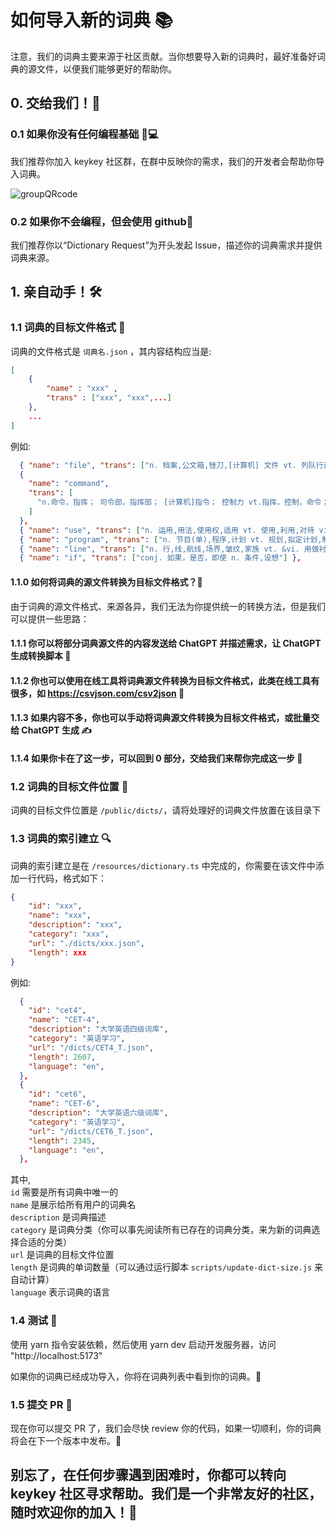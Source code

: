 # 如何导入新的词典 📚

注意，我们的词典主要来源于社区贡献。当你想要导入新的词典时，最好准备好词典的源文件，以便我们能够更好的帮助你。

## 0. 交给我们！🤝

### 0.1 如果你没有任何编程基础 🚫💻

我们推荐你加入 keykey 社区群，在群中反映你的需求，我们的开发者会帮助你导入词典。

![groupQRcode](../public/weChat-group.jpg)

### 0.2 如果你不会编程，但会使用 github🐙

我们推荐你以“Dictionary Request”为开头发起 Issue，描述你的词典需求并提供词典来源。

## 1. 亲自动手！🛠️

### 1.1 词典的目标文件格式 📄

词典的文件格式是 `词典名.json` ，其内容结构应当是:

```json
[
    {
        "name" : "xxx" ,
        "trans" : ["xxx", "xxx",...]
    },
    ...
]
```

例如:

```json
  { "name": "file", "trans": ["n. 档案,公文箱,锉刀,[计算机] 文件 vt. 列队行进,归档,申请"] },
  {
    "name": "command",
    "trans": [
      "n.命令，指挥； 司令部，指挥部； [计算机]指令； 控制力 vt.指挥，控制，命令； 命令； 应得，值得 vi.给出命令； 命令，指令 adj.指挥的，根据命令（或要求）而作的"
    ]
  },
  { "name": "use", "trans": ["n. 运用,用法,使用权,适用 vt. 使用,利用,对待 vi. 吸毒"] },
  { "name": "program", "trans": ["n. 节目(单),程序,计划 vt. 规划,拟定计划,制作节目"] },
  { "name": "line", "trans": ["n. 行,线,航线,场界,皱纹,家族 vt. &vi. 用做衬里,排成一行,顺...排列 vi. 排成一行,顺...排列,划线于"] },
  { "name": "if", "trans": ["conj. 如果，是否，即使 n. 条件,设想"] },

```

#### 1.1.0 如何将词典的源文件转换为目标文件格式？🔄

由于词典的源文件格式、来源各异，我们无法为你提供统一的转换方法，但是我们可以提供一些思路：

#### 1.1.1 你可以将部分词典源文件的内容发送给 ChatGPT 并描述需求，让 ChatGPT 生成转换脚本 🤖

#### 1.1.2 你也可以使用在线工具将词典源文件转换为目标文件格式，此类在线工具有很多，如 <https://csvjson.com/csv2json> 🔧

#### 1.1.3 如果内容不多，你也可以手动将词典源文件转换为目标文件格式，或批量交给 ChatGPT 生成 ✍️

#### 1.1.4 如果你卡在了这一步，可以回到 0 部分，交给我们来帮你完成这一步 🔄

### 1.2 词典的目标文件位置 📍

词典的目标文件位置是 `/public/dicts/`，请将处理好的词典文件放置在该目录下

### 1.3 词典的索引建立 🔍

词典的索引建立是在 `/resources/dictionary.ts` 中完成的，你需要在该文件中添加一行代码，格式如下：

```json
{
    "id": "xxx",
    "name": "xxx",
    "description": "xxx",
    "category": "xxx",
    "url": "./dicts/xxx.json",
    "length": xxx
}
```

例如:

```json
  {
    "id": "cet4",
    "name": "CET-4",
    "description": "大学英语四级词库",
    "category": "英语学习",
    "url": "/dicts/CET4_T.json",
    "length": 2607,
    "language": "en",
  },
  {
    "id": "cet6",
    "name": "CET-6",
    "description": "大学英语六级词库",
    "category": "英语学习",
    "url": "/dicts/CET6_T.json",
    "length": 2345,
    "language": "en",
  },
```

其中,  
`id` 需要是所有词典中唯一的  
`name` 是展示给所有用户的词典名  
`description` 是词典描述  
`category` 是词典分类（你可以事先阅读所有已存在的词典分类，来为新的词典选择合适的分类）  
`url` 是词典的目标文件位置  
`length` 是词典的单词数量（可以通过运行脚本 `scripts/update-dict-size.js` 来自动计算）  
`language` 表示词典的语言

### 1.4 测试 🧪

使用 yarn 指令安装依赖，然后使用 yarn dev 启动开发服务器，访问 "http://localhost:5173"

如果你的词典已经成功导入，你将在词典列表中看到你的词典。🎉

### 1.5 提交 PR 📝

现在你可以提交 PR 了，我们会尽快 review 你的代码，如果一切顺利，你的词典将会在下一个版本中发布。🎉

## 别忘了，在任何步骤遇到困难时，你都可以转向 keykey 社区寻求帮助。我们是一个非常友好的社区，随时欢迎你的加入！🤝
